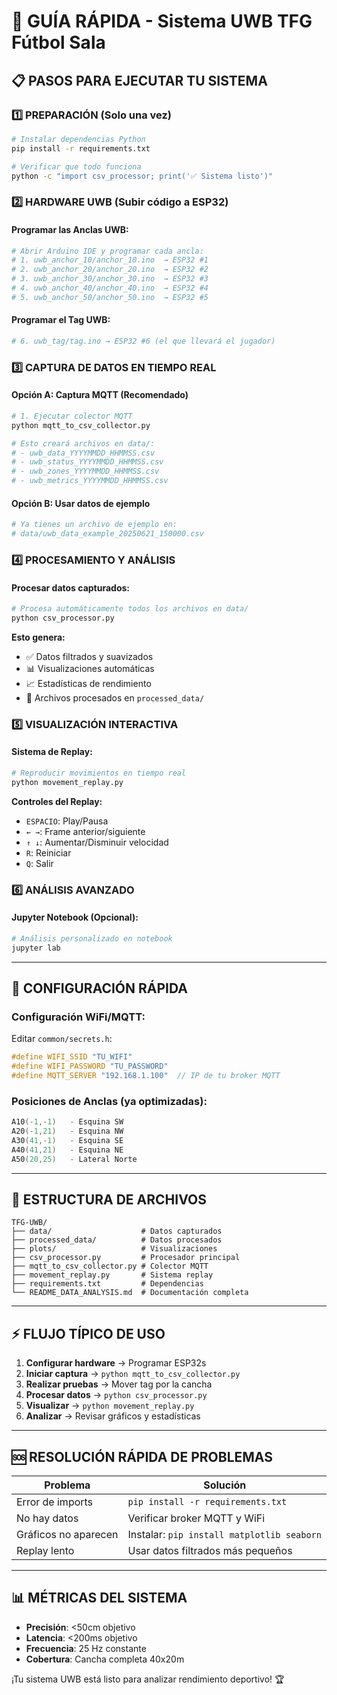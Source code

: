# 🚀 GUÍA RÁPIDA - Sistema UWB TFG Fútbol Sala

## 📋 **PASOS PARA EJECUTAR TU SISTEMA**

### 1️⃣ **PREPARACIÓN (Solo una vez)**
```bash
# Instalar dependencias Python
pip install -r requirements.txt

# Verificar que todo funciona
python -c "import csv_processor; print('✅ Sistema listo')"
```

### 2️⃣ **HARDWARE UWB (Subir código a ESP32)**

#### Programar las Anclas UWB:
```bash
# Abrir Arduino IDE y programar cada ancla:
# 1. uwb_anchor_10/anchor_10.ino  → ESP32 #1
# 2. uwb_anchor_20/anchor_20.ino  → ESP32 #2  
# 3. uwb_anchor_30/anchor_30.ino  → ESP32 #3
# 4. uwb_anchor_40/anchor_40.ino  → ESP32 #4
# 5. uwb_anchor_50/anchor_50.ino  → ESP32 #5
```

#### Programar el Tag UWB:
```bash
# 6. uwb_tag/tag.ino → ESP32 #6 (el que llevará el jugador)
```

### 3️⃣ **CAPTURA DE DATOS EN TIEMPO REAL**

#### Opción A: Captura MQTT (Recomendado)
```bash
# 1. Ejecutar colector MQTT
python mqtt_to_csv_collector.py

# Esto creará archivos en data/:
# - uwb_data_YYYYMMDD_HHMMSS.csv
# - uwb_status_YYYYMMDD_HHMMSS.csv  
# - uwb_zones_YYYYMMDD_HHMMSS.csv
# - uwb_metrics_YYYYMMDD_HHMMSS.csv
```

#### Opción B: Usar datos de ejemplo
```bash
# Ya tienes un archivo de ejemplo en:
# data/uwb_data_example_20250621_150000.csv
```

### 4️⃣ **PROCESAMIENTO Y ANÁLISIS**

#### Procesar datos capturados:
```bash
# Procesa automáticamente todos los archivos en data/
python csv_processor.py
```

**Esto genera:**
- ✅ Datos filtrados y suavizados
- 📊 Visualizaciones automáticas  
- 📈 Estadísticas de rendimiento
- 💾 Archivos procesados en `processed_data/`

### 5️⃣ **VISUALIZACIÓN INTERACTIVA**

#### Sistema de Replay:
```bash
# Reproducir movimientos en tiempo real
python movement_replay.py
```

**Controles del Replay:**
- `ESPACIO`: Play/Pausa
- `← →`: Frame anterior/siguiente  
- `↑ ↓`: Aumentar/Disminuir velocidad
- `R`: Reiniciar
- `Q`: Salir

### 6️⃣ **ANÁLISIS AVANZADO**

#### Jupyter Notebook (Opcional):
```bash
# Análisis personalizado en notebook
jupyter lab
```

---

## 🔧 **CONFIGURACIÓN RÁPIDA**

### Configuración WiFi/MQTT:
Editar `common/secrets.h`:
```cpp
#define WIFI_SSID "TU_WIFI"
#define WIFI_PASSWORD "TU_PASSWORD" 
#define MQTT_SERVER "192.168.1.100"  // IP de tu broker MQTT
```

### Posiciones de Anclas (ya optimizadas):
```cpp
A10(-1,-1)   - Esquina SW  
A20(-1,21)   - Esquina NW
A30(41,-1)   - Esquina SE
A40(41,21)   - Esquina NE
A50(20,25)   - Lateral Norte
```

---

## 📁 **ESTRUCTURA DE ARCHIVOS**

```
TFG-UWB/
├── data/                    # Datos capturados
├── processed_data/          # Datos procesados  
├── plots/                   # Visualizaciones
├── csv_processor.py         # Procesador principal
├── mqtt_to_csv_collector.py # Colector MQTT
├── movement_replay.py       # Sistema replay
├── requirements.txt         # Dependencias
└── README_DATA_ANALYSIS.md  # Documentación completa
```

---

## ⚡ **FLUJO TÍPICO DE USO**

1. **Configurar hardware** → Programar ESP32s
2. **Iniciar captura** → `python mqtt_to_csv_collector.py`
3. **Realizar pruebas** → Mover tag por la cancha  
4. **Procesar datos** → `python csv_processor.py`
5. **Visualizar** → `python movement_replay.py`
6. **Analizar** → Revisar gráficos y estadísticas

---

## 🆘 **RESOLUCIÓN RÁPIDA DE PROBLEMAS**

| Problema | Solución |
|----------|----------|
| Error de imports | `pip install -r requirements.txt` |
| No hay datos | Verificar broker MQTT y WiFi |
| Gráficos no aparecen | Instalar: `pip install matplotlib seaborn` |
| Replay lento | Usar datos filtrados más pequeños |

---

## 📊 **MÉTRICAS DEL SISTEMA**

- **Precisión**: <50cm objetivo
- **Latencia**: <200ms objetivo  
- **Frecuencia**: 25 Hz constante
- **Cobertura**: Cancha completa 40x20m

¡Tu sistema UWB está listo para analizar rendimiento deportivo! 🏆 